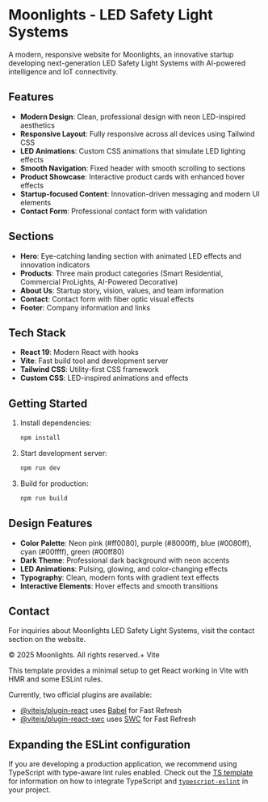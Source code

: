 # Moonlights - LED Safety Light Systems

A modern, responsive website for Moonlights, an innovative startup developing next-generation LED Safety Light Systems with AI-powered intelligence and IoT connectivity.

## Features

- **Modern Design**: Clean, professional design with neon LED-inspired aesthetics
- **Responsive Layout**: Fully responsive across all devices using Tailwind CSS
- **LED Animations**: Custom CSS animations that simulate LED lighting effects
- **Smooth Navigation**: Fixed header with smooth scrolling to sections
- **Product Showcase**: Interactive product cards with enhanced hover effects
- **Startup-focused Content**: Innovation-driven messaging and modern UI elements
- **Contact Form**: Professional contact form with validation

## Sections

- **Hero**: Eye-catching landing section with animated LED effects and innovation indicators
- **Products**: Three main product categories (Smart Residential, Commercial ProLights, AI-Powered Decorative)
- **About Us**: Startup story, vision, values, and team information
- **Contact**: Contact form with fiber optic visual effects
- **Footer**: Company information and links

## Tech Stack

- **React 19**: Modern React with hooks
- **Vite**: Fast build tool and development server
- **Tailwind CSS**: Utility-first CSS framework
- **Custom CSS**: LED-inspired animations and effects

## Getting Started

1. Install dependencies:
   ```bash
   npm install
   ```

2. Start development server:
   ```bash
   npm run dev
   ```

3. Build for production:
   ```bash
   npm run build
   ```

## Design Features

- **Color Palette**: Neon pink (#ff0080), purple (#8000ff), blue (#0080ff), cyan (#00ffff), green (#00ff80)
- **Dark Theme**: Professional dark background with neon accents
- **LED Animations**: Pulsing, glowing, and color-changing effects
- **Typography**: Clean, modern fonts with gradient text effects
- **Interactive Elements**: Hover effects and smooth transitions

## Contact

For inquiries about Moonlights LED Safety Light Systems, visit the contact section on the website.

© 2025 Moonlights. All rights reserved.+ Vite

This template provides a minimal setup to get React working in Vite with HMR and some ESLint rules.

Currently, two official plugins are available:

- [@vitejs/plugin-react](https://github.com/vitejs/vite-plugin-react/blob/main/packages/plugin-react) uses [Babel](https://babeljs.io/) for Fast Refresh
- [@vitejs/plugin-react-swc](https://github.com/vitejs/vite-plugin-react/blob/main/packages/plugin-react-swc) uses [SWC](https://swc.rs/) for Fast Refresh

## Expanding the ESLint configuration

If you are developing a production application, we recommend using TypeScript with type-aware lint rules enabled. Check out the [TS template](https://github.com/vitejs/vite/tree/main/packages/create-vite/template-react-ts) for information on how to integrate TypeScript and [`typescript-eslint`](https://typescript-eslint.io) in your project.
